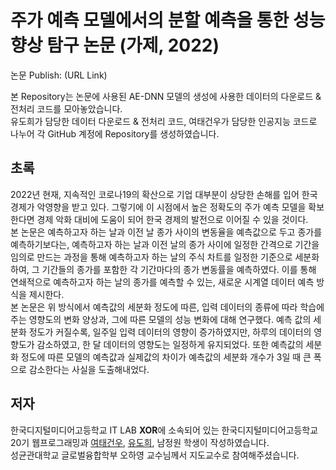 # 주가 예측 모델에서의 분할 예측을 통한 성능향상 탐구 논문 (가제, 2022)
논문 Publish: (URL Link)

본 Repository는 논문에 사용된 AE-DNN 모델의 생성에 사용한 데이터의 다운로드 & 전처리 코드를 모아놓았습니다.  
유도희가 담당한 데이터 다운로드 & 전처리 코드, 여태건우가 담당한 인공지능 코드로 나누어 각 GitHub 계정에 Repository를 생성하였습니다.

## 초록
2022년 현재, 지속적인 코로나19의 확산으로 기업 대부분이 상당한 손해를 입어 한국 경제가 악영향을 받고 있다. 그렇기에 이 시점에서 높은 정확도의 주가 예측 모델을 확보한다면 경제 악화 대비에 도움이 되어 한국 경제의 발전으로 이어질 수 있을 것이다.  
본 논문은 예측하고자 하는 날과 이전 날 종가 사이의 변동율을 예측값으로 두고 종가를 예측하기보다는, 예측하고자 하는 날과 이전 날의 종가 사이에 일정한 간격으로 기간을 임의로 만드는 과정을 통해 예측하고자 하는 날의 주식 차트를 일정한 기준으로 세분화하여, 그 기간들의 종가를 포함한 각 기간마다의 종가 변동률을 예측하였다. 이를 통해 연쇄적으로 예측하고자 하는 날의 종가를 예측할 수 있는, 새로운 시계열 데이터 예측 방식을 제시한다.  
본 논문은 위 방식에서 예측값의 세분화 정도에 따른, 입력 데이터의 종류에 따라 학습에 주는 영향도의 변화 양상과, 그에 따른 모델의 성능 변화에 대해 연구했다. 예측 값의 세분화 정도가 커질수록, 일주일 입력 데이터의 영향이 증가하였지만, 하루의 데이터의 영향도가 감소하였고, 한 달 데이터의 영향도는 일정하게 유지되었다. 또한 예측값의 세분화 정도에 따른 모델의 예측값과 실제값의 차이가 예측값의 세분화 개수가 3일 때 큰 폭으로 감소한다는 사실을 도출해내었다.

## 저자
한국디지털미디어고등학교 IT LAB **XOR**에 소속되어 있는 한국디지털미디어고등학교 20기 웹프로그래밍과 [여태건우](https://github.com/ytgw0), [유도희](http://dohui-portfolio.kro.kr), 남정원 학생이 작성하였습니다.  
성균관대학교 글로벌융합학부 오하영 교수님께서 지도교수로 참여해주셨습니다.
